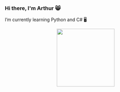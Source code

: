 ### Hi there, I'm Arthur 😸

I’m currently learning Python and C# 🖥️

<div align="center">
  <a href="https://github.com/arthurmelo777">
  <img height="180em" src="https://github-readme-stats.vercel.app/api/top-langs/?username=arthurmelo777&layout=compact&langs_count=7&theme=dark"/>
</div>
